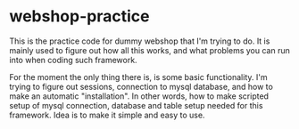 # webshop-practice
This is the practice code for dummy webshop that I'm trying to do. It is mainly used to figure out how all this works, and what problems you can run into when coding such framework.


For the moment the only thing there is, is some basic functionality. I'm trying to figure out sessions, connection to mysql database, and how to make an automatic "installation". In other words, how to make scripted setup of mysql connection, database and table setup needed for this framework. Idea is to make it simple and easy to use.
